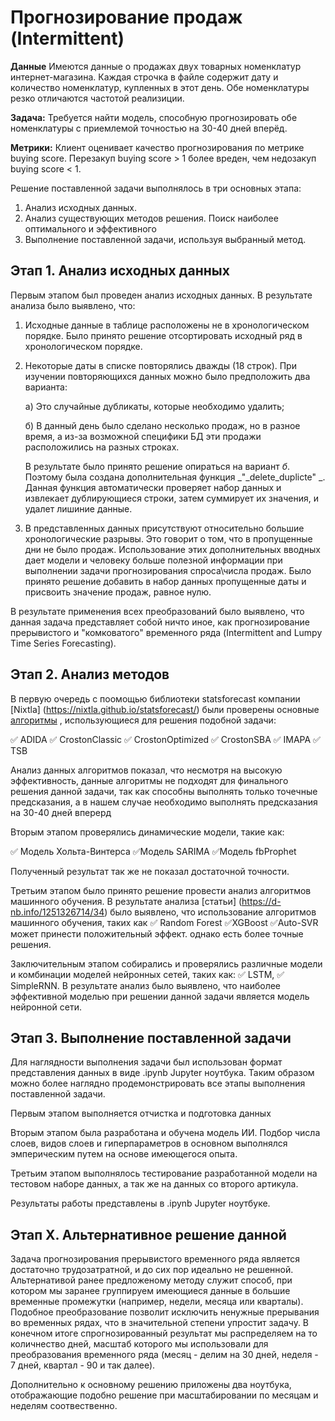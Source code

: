 # Прогнозирование продаж (Intermittent)

**Данные**
Имеются данные о продажах двух товарных номенклатур интернет-магазина. Каждая строчка в файле содержит дату и количество номенклатур, купленных в этот день. Обе номенклатуры резко отличаются частотой реализиции.

**Задача:** Требуется найти модель, способную прогнозировать обе номенклатуры с приемлемой точностью на 30-40 дней вперёд. 

**Метрики:** Клиент оценивает качество прогнозирования по метрике buying score. Перезакуп buying score > 1 более вреден, чем недозакуп buying score < 1.  

Решение поставленной задачи выполнялось в три основных этапа:
1. Анализ исходных данных.
2. Анализ существующих методов решения. Поиск наиболее оптимального и эффективного
3. Выполнение поставленной задачи, используя выбранный метод.


## Этап 1. Анализ исходных данных

Первым этапом был проведен анализ исходных данных. В результате анализа было выявлено, что:
1. Исходные данные в таблице расположены не в хронологическом порядке. Было принято решение отсортировать исходный ряд в хронологическом порядке.
2. Некоторые даты в списке повторялись дважды (18 строк). При изучении повторяющихся данных можно было предположить два варианта:

     а) Это случайные дубликаты, которые необходимо удалить;

     б) В данный день было сделано несколько продаж, но в разное время, а из-за возможной специфики БД эти продажи расположились на разных строках.

      В результате было принято решение опираться на вариант _б_. Поэтому была создана дополнительная функция _"_delete_duplicte" _. Данная функция автоматически проверяет набор данных и извлекает дублирующиеся строки, затем суммирует их значения, и удалет лишиние данные. 
3. В представленных данных присутствуют относительно большие хронологические разрывы. Это говорит о том, что в пропущенные дни не было продаж. Использование этих дополнительных вводных дает модели и человеку больше полезной информации при выполнении задачи прогнозирования спроса\числа продаж. Было принято решение добавить в набор данных пропущенные даты и присвоить значение продаж, равное нулю.

В результате применения всех преобразований было выявлено, что данная задача представляет собой ничто иное, как прогнозирование прерывистого и "комковатого" временного ряда (Intermittent and Lumpy Time Series Forecasting).

## Этап 2. Анализ методов
В первую очередь с поомощью библиотеки statsforecast компании [Nixtla] (https://nixtla.github.io/statsforecast/) были проверены основные [алгоритмы]( https://nixtla.github.io/statsforecast/docs/tutorials/intermittentdata.html) , использующиеся для решения подобной задачи:

✅ ADIDA				✅ CrostonClassic			✅ CrostonOptimized			✅ CrostonSBA			✅ IMAPA		✅ TSB

Анализ данных алгоритмов показал, что несмотря на высокую эффективность, данные алгоритмы не подходят для финального решения данной задачи, так как способны выполнять только точечные предсказания, а в нашем случае необходимо  выполнять предсказания на 30-40 дней вперерд

Вторым этапом проверялись динамические модели, такие как:

✅ Модель Хольта-Винтерса ✅Модель SARIMA ✅Модель fbProphet

Полученный результат так же не показал достаточной точности. 

Третьим этапом было принято решение провести анализ алгоритмов машинного обучения. В результате анализа [статьи] (https://d-nb.info/1251326714/34) было выявлено, что использование алгоритмов машинного обучения, таких как ✅ Random Forest ✅XGBoost ✅Auto-SVR может принести положительный эффект. однако есть более точные решения.

Заключительным этапом собирались и проверялись различные модели и комбинации  моделей нейронных сетей, таких как: ✅ LSTM, ✅ SimpleRNN. В результате анализ было выявлено, что наиболее эффективной моделью при решении данной задачи является модель нейронной сети.

## Этап 3. Выполнение поставленной задачи

Для наглядности выполнения задачи был использован формат представления данных в виде .ipynb Jupyter ноутбука. Таким образом можно более наглядно продемонстрировать все этапы выполнения поставленной задачи. 

Первым этапом выполняется отчистка и подготовка данных

Вторым этапом была разработана и обучена модель ИИ. Подбор числа слоев, видов слоев и гиперпараметров в основном выполнялся эмперическим путем на основе имеющегося опыта.

Третьим этапом выполнялось тестирование разработанной модели на тестовом наборе данных, а так же на данных со второго артикула.

Результаты работы представлены в .ipynb Jupyter ноутбуке. 



## Этап X. Альтернативное решение данной

Задача прогнозирования прерывистого временного ряда является достаточно трудозатратной, и до сих пор идеально не решенной. Альтернативой ранее предложеному методу служит способ, при котором мы заранее группируем имеющиеся данные в большие временные промежутки (например, недели, месяца или кварталы). Подобное преобразование позволит исключить ненужные прерывания во временных рядах, что в значительной степени упростит задачу. В конечном итоге спрогнозированный результат мы распределяем на то количнество дней, масштаб которого мы использовали для преобразования временного ряда (месяц - делим на 30 дней, неделя - 7 дней, квартал - 90 и так далее).

Дополнительно к основному решению приложены два ноутбука, отображающие подобно решение при масштабировании по месяцам и неделям соотвественно.
